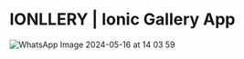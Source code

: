 # IONLLERY | Ionic Gallery App


![WhatsApp Image 2024-05-16 at 14 03 59](https://github.com/bryandelgado99/Ionllery---Ionic-Simple-Camera/assets/126585343/6b66a4f1-14f6-42e7-82b7-aa4264ad9efc)
